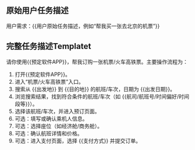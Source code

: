 ## 原始用户任务描述
用户需求：{{用户原始任务描述，例如“帮我买一张去北京的机票”}}

## 完整任务描述Templatet
请你使用{{预定软件APP}}，帮我订购一张机票/火车高铁票。主要操作流程为：
1. 打开{{预定软件APP}}。
2. 进入“机票/火车高铁票”入口。
3. 搜索从 {{出发地}} 到 {{目的地}} 的航班/车次，日期为 {{出发日期}}。
4. 浏览搜索结果，找到符合条件的航班/车次（如 {{航司/航班号/时间偏好/时间段等}}）。
5. 选择该航班/车次，并进入预订页面。
6. 可选：填写或确认乘机人信息。
7. 可选：选择座位（如经济舱/商务舱）。
8. 可选：确认航班详情和价格。
9. 可选：进入支付页面，选择 {{支付方式}} 并提交订单。
